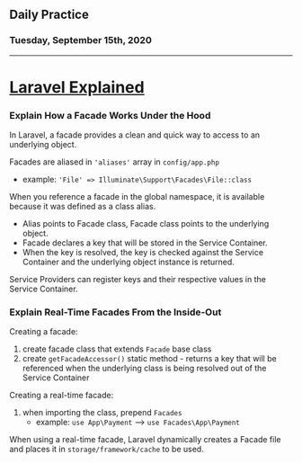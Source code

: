 ## Daily Practice
### Tuesday, September 15th, 2020
---


# [Laravel Explained](https://laracasts.com/series/laravel-explained)  


### Explain How a Facade Works Under the Hood

In Laravel, a facade provides a clean and quick way to access to an underlying object.

Facades are aliased in `'aliases'` array in `config/app.php`
- example: `'File' => Illuminate\Support\Facades\File::class`

When you reference a facade in the global namespace, it is available because it was defined as a class alias.
- Alias points to Facade class, Facade class points to the underlying object.
- Facade declares a key that will be stored in the Service Container.
- When the key is resolved, the key is checked against the Service Container and the underlying object instance is returned.

Service Providers can register keys and their respective values in the Service Container.



### Explain Real-Time Facades From the Inside-Out

Creating a facade:
1. create facade class that extends `Facade` base class
2. create `getFacadeAccessor()` static method - returns a key that will be referenced when the underlying class is being resolved out of the Service Container

Creating a real-time facade:
1. when importing the class, prepend `Facades`
   - example: `use App\Payment` --> `use Facades\App\Payment`


When using a real-time facade, Laravel dynamically creates a Facade file and places it in `storage/framework/cache` to be used.
